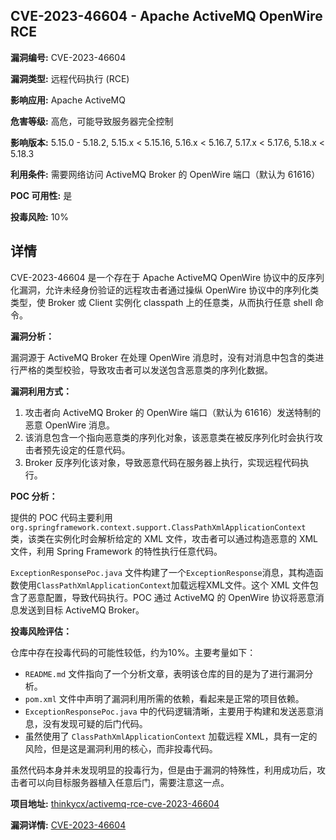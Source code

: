 ## CVE-2023-46604 - Apache ActiveMQ OpenWire RCE

**漏洞编号:** CVE-2023-46604

**漏洞类型:** 远程代码执行 (RCE)

**影响应用:** Apache ActiveMQ

**危害等级:** 高危，可能导致服务器完全控制

**影响版本:** 5.15.0 - 5.18.2, 5.15.x < 5.15.16, 5.16.x < 5.16.7, 5.17.x < 5.17.6, 5.18.x < 5.18.3

**利用条件:** 需要网络访问 ActiveMQ Broker 的 OpenWire 端口（默认为 61616）

**POC 可用性:** 是

**投毒风险:** 10%

## 详情

CVE-2023-46604 是一个存在于 Apache ActiveMQ OpenWire 协议中的反序列化漏洞，允许未经身份验证的远程攻击者通过操纵 OpenWire 协议中的序列化类类型，使 Broker 或 Client 实例化 classpath 上的任意类，从而执行任意 shell 命令。

**漏洞分析：**

漏洞源于 ActiveMQ Broker 在处理 OpenWire 消息时，没有对消息中包含的类进行严格的类型校验，导致攻击者可以发送包含恶意类的序列化数据。

**漏洞利用方式：**

1.  攻击者向 ActiveMQ Broker 的 OpenWire 端口（默认为 61616）发送特制的恶意 OpenWire 消息。
2.  该消息包含一个指向恶意类的序列化对象，该恶意类在被反序列化时会执行攻击者预先设定的任意代码。
3.  Broker 反序列化该对象，导致恶意代码在服务器上执行，实现远程代码执行。

**POC 分析：**

提供的 POC 代码主要利用 `org.springframework.context.support.ClassPathXmlApplicationContext` 类，该类在实例化时会解析给定的 XML 文件，攻击者可以通过构造恶意的 XML 文件，利用 Spring Framework 的特性执行任意代码。

`ExceptionResponsePoc.java` 文件构建了一个`ExceptionResponse`消息，其构造函数使用`ClassPathXmlApplicationContext`加载远程XML文件。这个 XML 文件包含了恶意配置，导致代码执行。POC 通过 ActiveMQ 的 OpenWire 协议将恶意消息发送到目标 ActiveMQ Broker。

**投毒风险评估：**

仓库中存在投毒代码的可能性较低，约为10%。主要考量如下：

*   `README.md` 文件指向了一个分析文章，表明该仓库的目的是为了进行漏洞分析。
*   `pom.xml` 文件中声明了漏洞利用所需的依赖，看起来是正常的项目依赖。
*   `ExceptionResponsePoc.java` 中的代码逻辑清晰，主要用于构建和发送恶意消息，没有发现可疑的后门代码。
*   虽然使用了 `ClassPathXmlApplicationContext` 加载远程 XML，具有一定的风险，但是这是漏洞利用的核心，而非投毒代码。

虽然代码本身并未发现明显的投毒行为，但是由于漏洞的特殊性，利用成功后，攻击者可以向目标服务器植入任意后门，需要注意这一点。

**项目地址:** [thinkycx/activemq-rce-cve-2023-46604](https://github.com/thinkycx/activemq-rce-cve-2023-46604)

**漏洞详情:** [CVE-2023-46604](https://nvd.nist.gov/vuln/detail/CVE-2023-46604)